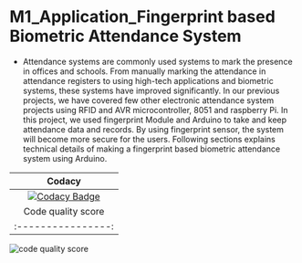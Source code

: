 # M1_Application_Fingerprint based Biometric Attendance System

* Attendance systems are commonly used systems to mark the presence in offices and schools. From  manually marking the attendance in attendance registers to using high-tech applications and biometric systems, these systems have improved significantly. In our previous projects, we have covered few other electronic attendance system projects using RFID and AVR microcontroller, 8051 and raspberry Pi. In this project, we used fingerprint Module and Arduino to take and keep attendance data and records. By using fingerprint sensor, the system will become more secure for the users. Following sections explains technical details of making a fingerprint based biometric attendance system using Arduino.

| Codacy | 
| :----: |
| [![Codacy Badge](https://app.codacy.com/project/badge/Grade/2b25054a2c1743cd9c6434b74f0434ee)](https://www.codacy.com/gh/vino1428/M1_Application_Fingerprint-based-biometric-attendance-System/dashboard?utm_source=github.com&amp;utm_medium=referral&amp;utm_content=vino1428/M1_Application_Fingerprint-based-biometric-attendance-System&amp;utm_campaign=Badge_Grade)
| Code quality score|
| :----------------:|
![code quality score](https://app.codiga.io/public/user/github/vino1428)
